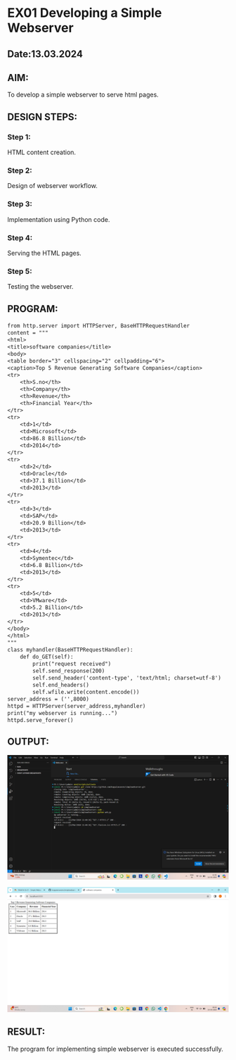 # EX01 Developing a Simple Webserver
## Date:13.03.2024

## AIM:
To develop a simple webserver to serve html pages.

## DESIGN STEPS:
### Step 1: 
HTML content creation.

### Step 2:
Design of webserver workflow.

### Step 3:
Implementation using Python code.

### Step 4:
Serving the HTML pages.

### Step 5:
Testing the webserver.

## PROGRAM:
````
from http.server import HTTPServer, BaseHTTPRequestHandler
content = """
<html>
<title>software companies</title>
<body>
<table border="3" cellspacing="2" cellpadding="6">
<caption>Top 5 Revenue Generating Software Companies</caption>
<tr>
	<th>S.no</th>
	<th>Company</th>
	<th>Revenue</th>
	<th>Financial Year</th>
</tr>
<tr>
	<td>1</td>
	<td>Microsoft</td>
	<td>86.8 Billion</td>
	<td>2014</td>
</tr>
<tr>
	<td>2</td>
	<td>Oracle</td>
	<td>37.1 Billion</td>
	<td>2013</td>
</tr>
<tr>
	<td>3</td>
	<td>SAP</td>
	<td>20.9 Billion</td>
	<td>2013</td>
</tr>
<tr>
	<td>4</td>
	<td>Symentec</td>
	<td>6.8 Billion</td>
	<td>2013</td>
</tr>
<tr>
	<td>5</td>
	<td>VMware</td>
	<td>5.2 Billion</td>
	<td>2013</td>
</tr>
</body>
</html>
"""
class myhandler(BaseHTTPRequestHandler):
    def do_GET(self):
        print("request received")
        self.send_response(200)
        self.send_header('content-type', 'text/html; charset=utf-8')
        self.end_headers()
        self.wfile.write(content.encode())
server_address = ('',8000)
httpd = HTTPServer(server_address,myhandler)
print("my webserver is running...")
httpd.serve_forever()
````

## OUTPUT:
![alt text](<Screenshot 2024-03-12 114241.png>)

![alt text](<Screenshot 2024-03-15 093040.png>)


## RESULT:
The program for implementing simple webserver is executed successfully.
